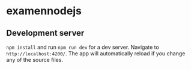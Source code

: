 # examennodejs
## Development server
`npm install` and 
run `npm run dev` for a dev server. Navigate to `http://localhost:4200/`. The app will automatically reload if you change any of the source files.
